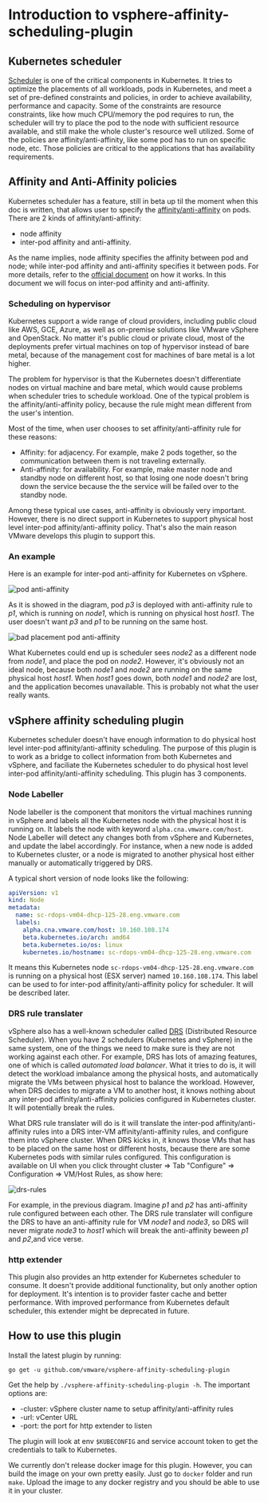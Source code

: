 # Introduction to vsphere-affinity-scheduling-plugin

## Kubernetes scheduler

[Scheduler][scheduler] is one of the critical components in Kubernetes. It tries
to optimize the placements of all workloads, pods in Kubernetes, and meet a
set of pre-defined constraints and policies, in order to achieve availability,
performance and capacity. Some of the constraints are resource constraints, like
how much CPU/memory the pod requires to run, the scheduler will try to place the
pod to the node with sufficient resource available, and still make the whole
cluster's resource well utilized. Some of the policies are affinity/anti-affinity,
like some pod has to run on specific node, etc. Those policies are critical to
the applications that has availability requirements.

## Affinity and Anti-Affinity policies

Kubernetes scheduler has a feature, still in beta up til the moment when this doc
is written, that allows user to specify the [affinity/anti-affinity][kube-affinity]
on pods. There are 2 kinds of affinity/anti-affinity:

- node affinity
- inter-pod affinity and anti-affinity.

As the name implies, node affinity specifies the affinity between pod and node;
while inter-pod affinity and anti-affinity specifies it between pods. For more
details, refer to the [official document][kube-affinity] on how it works. In
this document we will focus on inter-pod affinity and anti-affinity.

### Scheduling on hypervisor

Kubernetes support a wide range of cloud providers, including public cloud like
AWS, GCE, Azure, as well as on-premise solutions like VMware vSphere and OpenStack.
No matter it's public cloud or private cloud, most of the deployments prefer virtual
machines on top of hypervisor instead of bare metal, because of the management cost
for machines of bare metal is a lot higher.

The problem for hypervisor is that the Kubernetes doesn't differentiate nodes on
virtual machine and bare metal, which would cause problems when scheduler tries
to schedule workload. One of the typical problem is the affinity/anti-affinity
policy, because the rule might mean different from the user's intention.

Most of the time, when user chooses to set affinity/anti-affinity rule for these
reasons:

- Affinity: for adjacency. For example, make 2 pods together, so the communication
between them is not traveling externally.
- Anti-affinity: for availability. For example, make master node and standby node
on different host, so that losing one node doesn't bring down the service because
the the service will be failed over to the standby node.

Among these typical use cases, anti-affinity is obviously very important. However,
there is no direct support in Kubernetes to support physical host level inter-pod
affinity/anti-affinity policy. That's also the main reason VMware develops this
plugin to support this.

### An example

Here is an example for inter-pod anti-affinity for Kubernetes on vSphere.

![pod anti-affinity](./images/anti-affinity.jpg "Pod anti-affinity")

As it is showed in the diagram, pod _p3_ is deployed with anti-affinity rule to
_p1_, which is running on _node1_, which is running on physical host _host1_.
The user doesn't want _p3_ and _p1_ to be running on the same host.

![bad placement pod anti-affinity](./images/anti-affinity-bad.jpg "bad placement pod anti-affinity")

What Kubernetes could end up is scheduler sees _node2_ as a different node from
_node1_, and place the pod on _node2_. However, it's obviously not an ideal node,
because both _node1_ and _node2_ are running on the same physical host _host1_.
When _host1_ goes down, both _node1_ and _node2_ are lost, and the application
becomes unavailable. This is probably not what the user really wants.

## vSphere affinity scheduling plugin

Kubernetes scheduler doesn't have enough information to do physical host level
inter-pod affinity/anti-affinity scheduling. The purpose of this plugin is to
work as a bridge to collect information from both Kubernetes and vSphere, and
faciliate the Kubernetes scheduler to do physical host level inter-pod
affinity/anti-affinity scheduling. This plugin has 3 components.

### Node Labeller

Node labeller is the component that monitors the virtual machines running in
vSphere and labels all the Kubernetes node with the physical host it is running
on. It labels the node with keyword `alpha.cna.vmware.com/host`. Node Labeller
will detect any changes both from vSphere and Kubernetes, and update the label
accordingly. For instance, when a new node is added to Kubernetes cluster, or
a node is migrated to another physical host either manually or automatically
triggered by DRS.

A typical short version of node looks like the following:

```yaml
apiVersion: v1
kind: Node
metadata:
  name: sc-rdops-vm04-dhcp-125-28.eng.vmware.com
  labels:
    alpha.cna.vmware.com/host: 10.160.108.174
    beta.kubernetes.io/arch: amd64
    beta.kubernetes.io/os: linux
    kubernetes.io/hostname: sc-rdops-vm04-dhcp-125-28.eng.vmware.com
```

It means this Kubernetes node `sc-rdops-vm04-dhcp-125-28.eng.vmware.com` is
running on a physical host (ESX server) named `10.160.108.174`. This label can
be used to for inter-pod affinity/anti-affinity policy for scheduler. It will
be described later.

### DRS rule translater

vSphere also has a well-known scheduler called [DRS][DRS] (Distributed Resource
Scheduler). When you have 2 schedulers (Kubernetes and vSphere) in the same
system, one of the things we need to make sure is they are not working against
each other. For example, DRS has lots of amazing features, one of which is
called *automated load balancer*. What it tries to do is, it will detect the
workload imbalance among the physical hosts, and automatically migrate the VMs
between physical host to balance the workload. However, when DRS decides to
migrate a VM to another host, it knows nothing about any inter-pod
affinity/anti-affinity policies configured in Kubernetes cluster. It will
potentially break the rules.

What DRS rule translater will do is it will translate the inter-pod
affinity/anti-affinity rules into a DRS inter-VM affinity/anti-affinity rules,
and configure them into vSphere cluster. When DRS kicks in, it knows those VMs
that has to be placed on the same host or different hosts, because there are
some Kubernetes pods with similar rules configured. This configuration is
available on UI when you click throught cluster => Tab "Configure" =>
Configuration => VM/Host Rules, as show here:

![drs-rules](./images/drs-rule.png "DRS rule configuration on UI")

For example, in the previous diagram. Imagine _p1_ and _p2_ has anti-affinity
rule configured between each other. The DRS rule translater will configure the
DRS to have an anti-affinity rule for VM _node1_ and _node3_, so DRS will never
migrate _node3_ to _host1_ which will break the anti-affinity beween _p1_ and
_p2_,and vice verse.  

### http extender

This plugin also provides an http extender for Kubernetes scheduler to consume.
It doesn't provide additional functionality, but only another option for
deployment. It's intention is to provider faster cache and better performance.
With improved performance from Kubernetes default scheduler, this extender
might be deprecated in future.

## How to use this plugin

Install the latest plugin by running:

```console
go get -u github.com/vmware/vsphere-affinity-scheduling-plugin
```

Get the help by `./vsphere-affinity-scheduling-plugin -h`. The important options
are:

- -cluster: vSphere cluster name to setup affinity/anti-affinity rules
- -url: vCenter URL
- -port: the port for http extender to listen

The plugin will look at env `$KUBECONFIG` and service account token to get the
credentials to talk to Kubernetes.

We currently don't release docker image for this plugin. However, you can build
the image on your own pretty easily. Just go to `docker` folder and run `make`.
Upload the image to any docker registry and you should be able to use it in your
cluster.


[scheduler]: https://kubernetes.io/docs/reference/command-line-tools-reference/kube-scheduler/
[kube-affinity]: https://kubernetes.io/docs/concepts/configuration/assign-pod-node/#affinity-and-anti-affinity
[DRS]: https://www.vmware.com/products/vsphere/drs-dpm.html
[scheduler-extender]: https://github.com/kubernetes/community/blob/master/contributors/design-proposals/scheduling/scheduler_extender.md
[plugin]: https://github.com/vmware/vsphere-affinity-scheduling-plugin
